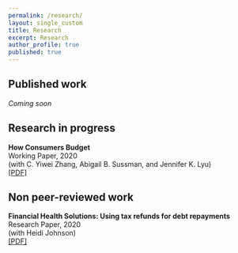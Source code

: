 ```yaml
---
permalink: /research/
layout: single_custom
title: Research
excerpt: Research
author_profile: true
published: true
---
```


## Published work

*Coming soon*

## Research in progress

**How Consumers Budget**  
Working Paper, 2020  
(with C. Yiwei Zhang, Abigail B. Sussman, and Jennifer K. Lyu)  
[[PDF]](https://papers.ssrn.com/sol3/papers.cfm?abstract_id=3739543)  

## Non peer-reviewed work

**Financial Health Solutions: Using tax refunds for debt repayments**  
Research Paper, 2020  
(with Heidi Johnson)  
[[PDF]](/assets/documents/FHN_TaxTime2019_Report.pdf)  
